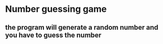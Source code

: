 # Number guessing game
## the program will generate a random number and you have to guess the number
